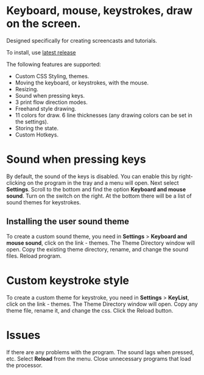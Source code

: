 
# Keyboard, mouse, keystrokes, draw on the screen.

Designed specifically for creating screencasts and tutorials.

To install, use [latest release](https://github.com/mnbcz/ScreenCast-Keyboard/releases)

The following features are supported:

- Custom CSS Styling, themes.
- Moving the keyboard, or keystrokes, with the mouse.
- Resizing.
- Sound when pressing keys.
- 3 print flow direction modes.
- Freehand style drawing.
- 11 colors for draw. 6 line thicknesses (any drawing colors can be set in the settings).
- Storing the state.
- Custom Hotkeys.



# Sound when pressing keys

By default, the sound of the keys is disabled.
You can enable this by right-clicking on the program in the tray and a menu will open.
Next select **Settings**. Scroll to the bottom and find the option **Keyboard and mouse sound**.
Turn on the switch on the right.
At the bottom there will be a list of sound themes for keystrokes.

## Installing the user sound theme

To create a custom sound theme, you need in **Settings** > **Keyboard and mouse sound**,  click on the link - themes.
The Theme Directory window will open.
Copy the existing theme directory, rename, and change the sound files.
Reload program.

# Custom keystroke style

To create a custom theme for keystroke,  you need in **Settings** > **KeyList**,  click on the link - themes.
The Theme Directory window will open.
Copy any theme file, rename it, and change the css.
Click the Reload button.

# Issues

If there are any problems with the program.
The sound lags when pressed, etc.
Select **Reload** from the menu.
Close unnecessary programs that load the processor.


